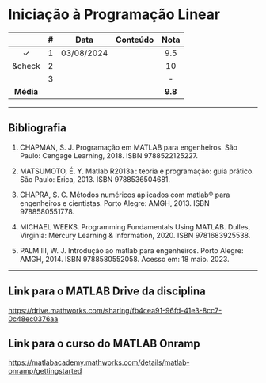 # Iniciação à Programação Linear

|  | # | Data | Conteúdo | Nota |
|:---:|:---:|:---:|:---:|:---:|
| &check; | 1 | 03/08/2024 |  | 9.5 |
| &check | 2 |  |  | 10 |
|  | 3 |  |  | - |
| **Média** |  |  |  | **9.8** |


---

## Bibliografia
1. CHAPMAN, S. J. Programação em MATLAB para engenheiros. São Paulo: Cengage Learning, 2018. ISBN 9788522125227.

2. MATSUMOTO, É. Y. Matlab R2013a : teoria e programação: guia prático. São Paulo: Erica, 2013. ISBN 9788536504681.

3. CHAPRA, S. C. Métodos numéricos aplicados com matlab® para engenheiros e cientistas. Porto Alegre: AMGH, 2013. ISBN 9788580551778.

4. MICHAEL WEEKS. Programming Fundamentals Using MATLAB. Dulles, Virginia: Mercury Learning & Information, 2020. ISBN 9781683925538.

5. PALM III, W. J. Introdução ao matlab para engenheiros. Porto Alegre: AMGH, 2014. ISBN 9788580552058. Acesso em: 18 maio. 2023.

---

## Link para o MATLAB Drive da disciplina
https://drive.mathworks.com/sharing/fb4cea91-96fd-41e3-8cc7-0c48ec0376aa

## Link para o curso do MATLAB Onramp
https://matlabacademy.mathworks.com/details/matlab-onramp/gettingstarted

